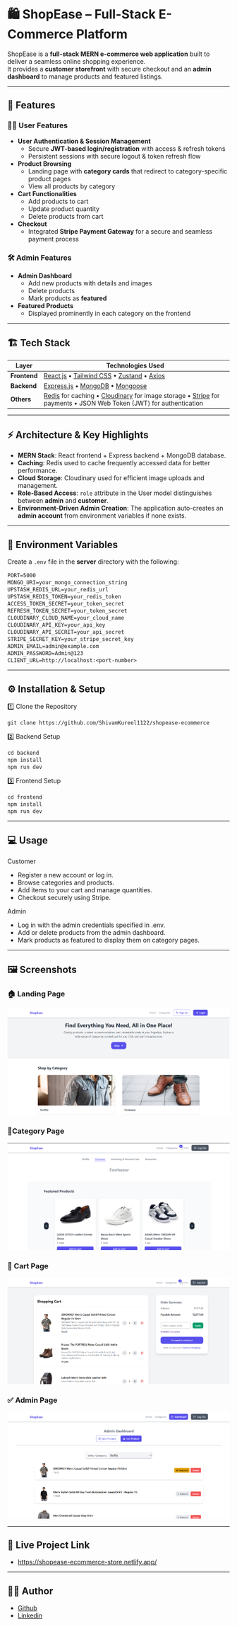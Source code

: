 # 🛍️ ShopEase – Full-Stack E-Commerce Platform

ShopEase is a **full-stack MERN e-commerce web application** built to deliver a seamless online shopping experience.  
It provides a **customer storefront** with secure checkout and an **admin dashboard** to manage products and featured listings.

---

## 🚀 Features

### 🧑‍💻 User Features
- **User Authentication & Session Management**
  - Secure **JWT-based login/registration** with access & refresh tokens
  - Persistent sessions with secure logout & token refresh flow
- **Product Browsing**
  - Landing page with **category cards** that redirect to category-specific product pages
  - View all products by category
- **Cart Functionalities**
  - Add products to cart
  - Update product quantity
  - Delete products from cart
- **Checkout**
  - Integrated **Stripe Payment Gateway** for a secure and seamless payment process

### 🛠️ Admin Features
- **Admin Dashboard**
  - Add new products with details and images
  - Delete products
  - Mark products as **featured**
- **Featured Products**
  - Displayed prominently in each category on the frontend

---

## 🏗️ Tech Stack

| Layer         | Technologies Used |
|---------------|--------------------|
| **Frontend**  | [React.js](https://reactjs.org/) • [Tailwind CSS](https://tailwindcss.com/) • [Zustand](https://github.com/pmndrs/zustand) • [Axios](https://axios-http.com/) |
| **Backend**   | [Express.js](https://expressjs.com/) • [MongoDB](https://www.mongodb.com/) • [Mongoose](https://mongoosejs.com/) |
| **Others**    | [Redis](https://redis.io/) for caching • [Cloudinary](https://cloudinary.com/) for image storage • [Stripe](https://stripe.com/) for payments • JSON Web Token (JWT) for authentication |

---

## ⚡ Architecture & Key Highlights
- **MERN Stack**: React frontend + Express backend + MongoDB database.
- **Caching**: Redis used to cache frequently accessed data for better performance.
- **Cloud Storage**: Cloudinary used for efficient image uploads and management.
- **Role-Based Access**: `role` attribute in the User model distinguishes between **admin** and **customer**.
- **Environment-Driven Admin Creation**: The application auto-creates an **admin account** from environment variables if none exists.

---

## 🔑 Environment Variables

Create a `.env` file in the **server** directory with the following:

```env
PORT=5000
MONGO_URI=your_mongo_connection_string
UPSTASH_REDIS_URL=your_redis_url
UPSTASH_REDIS_TOKEN=your_redis_token
ACCESS_TOKEN_SECRET=your_token_secret
REFRESH_TOKEN_SECRET=your_token_secret
CLOUDINARY_CLOUD_NAME=your_cloud_name
CLOUDINARY_API_KEY=your_api_key
CLOUDINARY_API_SECRET=your_api_secret
STRIPE_SECRET_KEY=your_stripe_secret_key
ADMIN_EMAIL=admin@example.com
ADMIN_PASSWORD=Admin@123
CLIENT_URL=http://localhost:<port-number>
```

---

## ⚙️ Installation & Setup

1️⃣ Clone the Repository
```
git clone https://github.com/ShivamKureel1122/shopease-ecommerce
```

2️⃣ Backend Setup
```
cd backend
npm install
npm run dev
```

3️⃣ Frontend Setup
```
cd frontend
npm install
npm run dev
```

---

## 💻 Usage

Customer
- Register a new account or log in.
- Browse categories and products.
- Add items to your cart and manage quantities.
- Checkout securely using Stripe.

Admin
- Log in with the admin credentials specified in .env.
- Add or delete products from the admin dashboard.
- Mark products as featured to display them on category pages.

---

## 🖼️ Screenshots

### 🏠 Landing Page
![Landing Page](screenshots/landingpage.png)

### 📍Category Page
![Category Page](screenshots/categorypage.png)

### 🛒 Cart Page
![Cart Page](screenshots/cartpage.png)

### ✅ Admin Page
![Admin Page](screenshots/adminpage.png)


---

## 🔗 Live Project Link
- https://shopease-ecommerce-store.netlify.app/


---

## 👨‍💻 Author
- [Github](https://github.com/ShivamKureel1122)
- [Linkedin](https://www.linkedin.com/in/shivam-kureel/)
